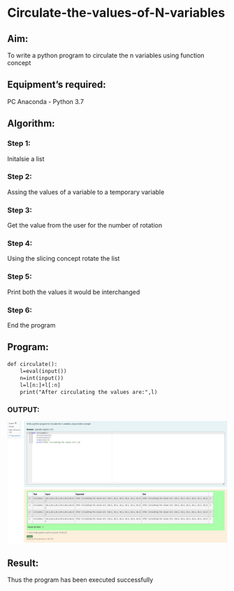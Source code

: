 # Circulate-the-values-of-N-variables
## Aim:
To write a python program to circulate the n variables using function concept
## Equipment’s required:
PC
Anaconda - Python 3.7
## Algorithm: 
### Step 1:
Initalsie a list
### Step 2:
Assing the values of a variable to a temporary variable
### Step 3: 
Get the value from the user for the number of rotation
### Step 4: 
Using the slicing concept rotate the list

### Step 5:  
Print both the values it would be interchanged

### Step 6:
End the program
## Program:
```
def circulate():
    l=eval(input())
    n=int(input())
    l=l[n:]+l[:n]
    print("After circulating the values are:",l)
```
### OUTPUT:
![alt text](<Screenshot 2024-04-06 081146.png>)

## Result: 
Thus the program has been executed successfully
